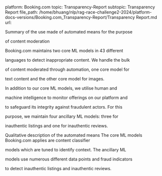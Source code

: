 platform: Booking.com
topic: Transparency-Report
subtopic: Transparency Report
file_path: /home/bhuang/nlp/rag-race-challenge2-2024/platform-docs-versions/Booking.com_Transparency-Report/Transparency Report.md
url: <EMPTY>

Summary of the use made of automated means for the purpose

of content moderation

Booking.com maintains two core ML models in 43 different

languages to detect inappropriate content. We handle the bulk

of content moderated through automation, one core model for

text content and the other core model for images.



In addition to our core ML models, we utilise human and

machine intelligence to monitor offerings on our platform and

to safeguard its integrity against fraudulent actors. For this

purpose, we maintain four ancillary ML models: three for

inauthentic listings and one for inauthentic reviews.



Qualitative description of the automated means The core ML models Booking.com applies are content classifier

models which are tuned to identify context. The ancillary ML

models use numerous different data points and fraud indicators

to detect inauthentic listings and inauthentic reviews.
